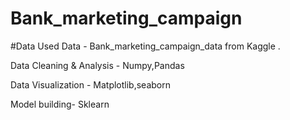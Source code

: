 # Bank_marketing_campaign

#Data Used
Data - Bank_marketing_campaign_data from Kaggle .

Data Cleaning & Analysis - Numpy,Pandas

Data Visualization - Matplotlib,seaborn

Model building- Sklearn

